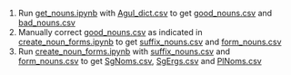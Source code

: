 1. Run [get_nouns.ipynb](https://github.com/nstsi/agul/blob/master/preprocessing/get_noun_forms/get_nouns.ipynb) with [Agul_dict.csv](https://github.com/nstsi/agul/blob/master/preprocessing/get_noun_forms/Agul_dict.csv) to get [good_nouns.csv](https://github.com/nstsi/agul/blob/master/preprocessing/get_noun_forms/results/good_nouns.csv) and [bad_nouns.csv](https://github.com/nstsi/agul/blob/master/preprocessing/get_noun_forms/results/bad_nouns.csv)
2. Manually correct [good_nouns.csv](https://github.com/nstsi/agul/blob/master/preprocessing/get_noun_forms/results/good_nouns.csv) as indicated in [create_noun_forms.ipynb](https://github.com/nstsi/agul/blob/master/preprocessing/get_noun_forms/create_noun_forms.ipynb) to get [suffix_nouns.csv](https://github.com/nstsi/agul/blob/master/preprocessing/get_noun_forms/results/suffix_nouns.csv) and [form_nouns.csv](https://github.com/nstsi/agul/blob/master/preprocessing/get_noun_forms/results/form_nouns.csv)
3. Run [create_noun_forms.ipynb](https://github.com/nstsi/agul/blob/master/preprocessing/get_noun_forms/create_noun_forms.ipynb) with [suffix_nouns.csv](https://github.com/nstsi/agul/blob/master/preprocessing/get_noun_forms/results/suffix_nouns.csv) and [form_nouns.csv](https://github.com/nstsi/agul/blob/master/preprocessing/get_noun_forms/results/form_nouns.csv) to get [SgNoms.csv](https://github.com/nstsi/agul/blob/master/preprocessing/get_noun_forms/results/SgNoms.csv), [SgErgs.csv](https://github.com/nstsi/agul/blob/master/preprocessing/get_noun_forms/results/SgErgs.csv) and [PlNoms.csv](https://github.com/nstsi/agul/blob/master/preprocessing/get_noun_forms/results/PlNoms.csv)

